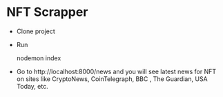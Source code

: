 # NFT Scrapper

- Clone project 
- Run 
   
   nodemon index
   
- Go to http://localhost:8000/news and you will see latest news for NFT on sites like CryptoNews, CoinTelegraph, BBC , The Guardian, USA Today, etc.
